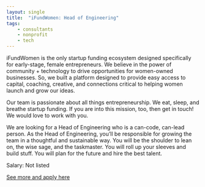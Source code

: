```yaml
---
layout: single
title:  "iFundWomen: Head of Engineering"
tags: 
    - consultants
    - nonprofit
    - tech
---
```


iFundWomen is the only startup funding ecosystem designed specifically for early-stage, female entrepreneurs. We believe in the power of community + technology to drive opportunities for women-owned businesses. So, we built a platform designed to provide easy access to capital, coaching, creative, and connections critical to helping women launch and grow our ideas.

Our team is passionate about all things entrepreneurship. We eat, sleep, and breathe startup funding. If you are into this mission, too, then get in touch! We would love to work with you.

We are looking for a Head of Engineering who is a can-code, can-lead person. As the Head of Engineering, you’ll be responsible for growing the team in a thoughtful and sustainable way. You will be the shoulder to lean on, the wise sage, and the taskmaster. You will roll up your sleeves and build stuff. You will plan for the future and hire the best talent.

Salary: Not listed


[See more and apply here](https://ifundwomen.com/jobs)

